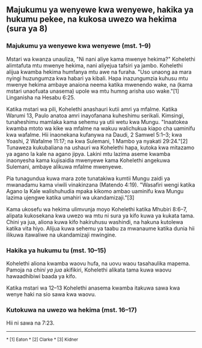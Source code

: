 ## Majukumu ya wenyewe kwa wenyewe, hakika ya hukumu pekee, na kukosa uwezo wa hekima (sura ya 8)

### Majukumu ya wenyewe kwa wenyewe (mst. 1–9)

Mstari wa kwanza unauliza, "Ni nani aliye kama mwenye hekima?" Kohelethi alimtafuta mtu mwenye hekima, nani aliyejua tafsiri ya jambo. Kohelethi alijua kwamba hekima humfanya mtu awe na furaha. "Uso unaong aa mara nyingi huzungumza kwa habari ya kibali. Hapa inazungumzia kuhusu mtu mwenye hekima ambaye anaiona neema katika mwenendo wake, na (kama mstari unaofuata unasema) upole wa mtu humng arisha uso wake."[1] Linganisha na Hesabu 6:25.

Katika mstari wa pili, Kohelethi anashauri kutii amri ya mfalme. Katika Warumi 13, Paulo anatoa amri inayofanana kuheshimu serikali. Kimsingi, tunaheshimu mamlaka kama sehemu ya utii wetu kwa Mungu. "Inaatokea kwamba mtoto wa kike wa mfalme na wakuu walichukua kiapo cha uaminifu kwa wafalme. Hii inaonekana kufanywa na Daudi, 2 Samwel 5:1–3; kwa Yoashi, 2 Wafalme 11:17; na kwa Sulemani, 1 Mambo ya nyakati 29:24."[2] Tunaweza kukubaliana na ushauri wa Kohelethi hapa, kutoka kwa mitazamo ya agano la kale na agano jipya. Lakini mtu lazima aseme kwamba inaonyesha kama kujisaidia mwenyewe kama Kohelethi angekuwa Sulemani, ambaye alikuwa mfalme mwenyewe.

Pia tunagundua kuwa mara zote tunatakiwa kumtii Mungu zaidi ya mwanadamu kama viwili vinakinzana (Matendo 4:19). "Wasafiri wengi katika Agano la Kale walishuhudia mpaka kikomo ambao uaminifu kwa Mungu lazima ujengwe katika umahiri wa ukandamizaji."[3]

Kama ukosefu wa hekima ulimvunja moyo Kohelethi katika Mhubiri 8:6–7, alipata kukosekana kwa uwezo wa mtu ni sura ya kifo kuwa ya kukata tama. Chini ya jua, aliona kuwa kifo hakiruhusu washindi, na hakuna kutolewa katika vita hiyo. Alijua kuwa sehemu ya taabu za mwanaume katika dunia hii ilikuwa itawaliwe na ukandamizaji mwingine.

### Hakika ya hukumu tu (mst. 10–15)

Kohelethi aliona kwamba waovu hufa, na uovu waou tasahaulika mapema. Pamoja na _chini ya jua_ akifikiri, Kohelethi alikata tama kuwa waovu hawaadhibiwi baada ya kifo.

Katika mstari wa 12–13 Kohelethi anasema kwamba itakuwa sawa kwa wenye haki na sio sawa kwa waovu.

### Kutokuwa na uwezo wa hekima (mst. 16–17)

Hii ni sawa na 7:23.

---

<small>
* [1] Eaton
* [2] Clarke
* [3] Kidner
</small>

